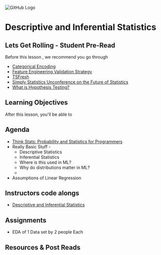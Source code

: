 ![GitHub Logo](https://s3.ap-south-1.amazonaws.com/greyatom-social/GreyAtom-logo.png)

# Descriptive and Inferential Statistics

## Lets Get Rolling - Student Pre-Read
Before this lesson , we recommend you go through

* [Categorical Encoding](https://github.com/scikit-learn-contrib/categorical-encoding)
* [Feature Engineering Validation Strategy](https://www.kaggle.com/sudalairajkumar/feature-engineering-validation-strategy)
* [TSFresh](https://github.com/blue-yonder/tsfresh)
* [Simply Statistics Unconference on the Future of Statistics](https://www.youtube.com/watch?v=Y4UJjzuYjfM&feature=youtu.be)
* [What is Hypothesis Testing?](https://www.youtube.com/watch?v=VK-rnA3-41c)


## Learning Objectives 

After this lesson, you'll be able to 



## Agenda
  * [Think Stats: Probability and Statistics for Programmers](http://greenteapress.com/thinkstats/thinkstats.pdf)
  * Really Basic Stuff -
    * Descriptive Statistics 
    * Inferential Statistics 
    * Where is this used in ML?
    * Why do distributions matter in ML?
    * 
  * Assumptions of Linear Regression


## Instructors code alongs

* [Descriptive and Inferential Statistics](https://github.com/commit-live-students/descriptive-and-inferential-statistics/blob/master/notebooks/descriptive_and_inferential_statistics.ipynb)


## Assignments 
  * EDA of 1 Data set by 2 people Each 



## Resources & Post Reads
